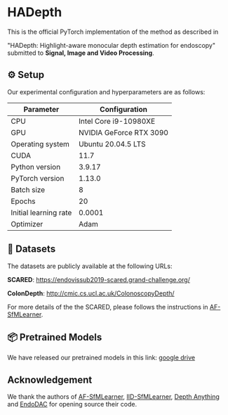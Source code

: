 # HADepth

This is the official PyTorch implementation of the method  as described in

"HADepth: Highlight-aware monocular depth estimation for endoscopy" submitted to **Signal, Image and Video Processing**.





## ⚙️ Setup

Our experimental configuration and hyperparameters are as follows:

| Parameter             | Configuration           |
| --------------------- | ----------------------- |
| CPU                   | Intel Core i9-10980XE   |
| GPU                   | NVIDIA GeForce RTX 3090 |
| Operating system      | Ubuntu 20.04.5 LTS      |
| CUDA                  | 11.7                    |
| Python version        | 3.9.17                  |
| PyTorch version       | 1.13.0                  |
| Batch size            | 8                       |
| Epochs                | 20                      |
| Initial learning rate | 0.0001                  |
| Optimizer             | Adam                    |





## 💾 Datasets

The datasets are publicly available at the following URLs:  

**SCARED**: https://endovissub2019-scared.grand-challenge.org/

**ColonDepth**: http://cmic.cs.ucl.ac.uk/ColonoscopyDepth/

For more details of the the SCARED, please follows the instructions in [AF-SfMLearner](https://github.com/ShuweiShao/AF-SfMLearner).





## 📦 Pretrained Models

We have released our pretrained models in this link: [google drive]()





## Acknowledgement

We thank the authors of [AF-SfMLearner](https://github.com/ShuweiShao/AF-SfMLearner), [IID-SfMLearner](https://github.com/bobo909/IID-SfmLearner), [Depth Anything](https://github.com/LiheYoung/Depth-Anything) and [EndoDAC](https://github.com/BeileiCui/EndoDAC) for opening source their code.